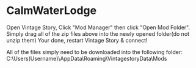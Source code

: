 # CalmWaterLodge

Open Vintage Story, Click "Mod Manager" then click "Open Mod Folder".
Simply drag all of the zip files above into the newly opened folder(do not unzip them)
Your done, restart Vintage Story & connect!

All of the files simply need to be downloaded into the following folder:
C:\Users\(Username)\AppData\Roaming\VintagestoryData\Mods
